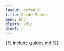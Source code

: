 ```yaml
---
layout: default
title: Guide Sheets
menu: bhq
dlpath: /dl/
dlext: /
---
```


{% include guides.md %}
